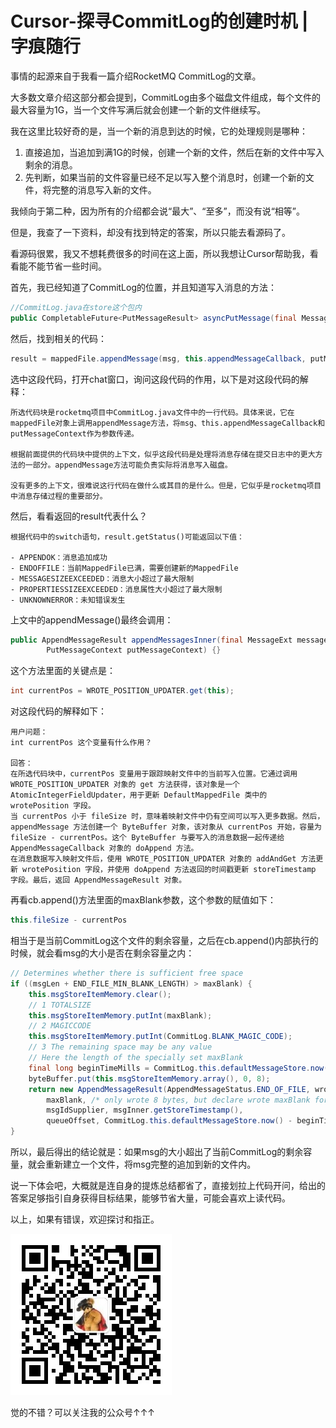 # Cursor-探寻CommitLog的创建时机 | 字痕随行

事情的起源来自于我看一篇介绍RocketMQ CommitLog的文章。

大多数文章介绍这部分都会提到，CommitLog由多个磁盘文件组成，每个文件的最大容量为1G，当一个文件写满后就会创建一个新的文件继续写。

我在这里比较好奇的是，当一个新的消息到达的时候，它的处理规则是哪种：

1. 直接追加，当追加到满1G的时候，创建一个新的文件，然后在新的文件中写入剩余的消息。
2. 先判断，如果当前的文件容量已经不足以写入整个消息时，创建一个新的文件，将完整的消息写入新的文件。

我倾向于第二种，因为所有的介绍都会说“最大”、“至多”，而没有说“相等”。

但是，我查了一下资料，却没有找到特定的答案，所以只能去看源码了。

看源码很累，我又不想耗费很多的时间在这上面，所以我想让Cursor帮助我，看看能不能节省一些时间。

首先，我已经知道了CommitLog的位置，并且知道写入消息的方法：

```java
//CommitLog.java在store这个包内
public CompletableFuture<PutMessageResult> asyncPutMessage(final MessageExtBrokerInner msg) {}
```
然后，找到相关的代码：

```java
result = mappedFile.appendMessage(msg, this.appendMessageCallback, putMessageContext);
```
选中这段代码，打开chat窗口，询问这段代码的作用，以下是对这段代码的解释：

```Plain Text
所选代码块是rocketmq项目中CommitLog.java文件中的一行代码。具体来说，它在mappedFile对象上调用appendMessage方法，将msg、this.appendMessageCallback和putMessageContext作为参数传递。

根据前面提供的代码块中提供的上下文，似乎这段代码是处理将消息存储在提交日志中的更大方法的一部分。appendMessage方法可能负责实际将消息写入磁盘。

没有更多的上下文，很难说这行代码在做什么或其目的是什么。但是，它似乎是rocketmq项目中消息存储过程的重要部分。
```
然后，看看返回的result代表什么？

```Plain Text
根据代码中的switch语句，result.getStatus()可能返回以下值：

- APPENDOK：消息追加成功
- ENDOFFILE：当前MappedFile已满，需要创建新的MappedFile
- MESSAGESIZEEXCEEDED：消息大小超过了最大限制
- PROPERTIESSIZEEXCEEDED：消息属性大小超过了最大限制
- UNKNOWNERROR：未知错误发生
```
上文中的appendMessage()最终会调用：

```java
public AppendMessageResult appendMessagesInner(final MessageExt messageExt, final AppendMessageCallback cb,
        PutMessageContext putMessageContext) {}
```
这个方法里面的关键点是：

```java
int currentPos = WROTE_POSITION_UPDATER.get(this);
```
对这段代码的解释如下：

```Plain Text
用户问题：  
int currentPos 这个变量有什么作用？  

回答：  
在所选代码块中，currentPos 变量用于跟踪映射文件中的当前写入位置。它通过调用 WROTE_POSITION_UPDATER 对象的 get 方法获得，该对象是一个 AtomicIntegerFieldUpdater，用于更新 DefaultMappedFile 类中的 wrotePosition 字段。  
当 currentPos 小于 fileSize 时，意味着映射文件中仍有空间可以写入更多数据。然后，appendMessage 方法创建一个 ByteBuffer 对象，该对象从 currentPos 开始，容量为 fileSize - currentPos。这个 ByteBuffer 与要写入的消息数据一起传递给 AppendMessageCallback 对象的 doAppend 方法。  
在消息数据写入映射文件后，使用 WROTE_POSITION_UPDATER 对象的 addAndGet 方法更新 wrotePosition 字段，并使用 doAppend 方法返回的时间戳更新 storeTimestamp 字段。最后，返回 AppendMessageResult 对象。
```
再看cb.append()方法里面的maxBlank参数，这个参数的赋值如下：

```java
this.fileSize - currentPos
```
相当于是当前CommitLog这个文件的剩余容量，之后在cb.append()内部执行的时候，就会看msg的大小是否在剩余容量之内：

```java
// Determines whether there is sufficient free space
if ((msgLen + END_FILE_MIN_BLANK_LENGTH) > maxBlank) {
    this.msgStoreItemMemory.clear();
    // 1 TOTALSIZE
    this.msgStoreItemMemory.putInt(maxBlank);
    // 2 MAGICCODE
    this.msgStoreItemMemory.putInt(CommitLog.BLANK_MAGIC_CODE);
    // 3 The remaining space may be any value
    // Here the length of the specially set maxBlank
    final long beginTimeMills = CommitLog.this.defaultMessageStore.now();
    byteBuffer.put(this.msgStoreItemMemory.array(), 0, 8);
    return new AppendMessageResult(AppendMessageStatus.END_OF_FILE, wroteOffset,
        maxBlank, /* only wrote 8 bytes, but declare wrote maxBlank for compute write position */
        msgIdSupplier, msgInner.getStoreTimestamp(),
        queueOffset, CommitLog.this.defaultMessageStore.now() - beginTimeMills);
}
```
所以，最后得出的结论就是：如果msg的大小超出了当前CommitLog的剩余容量，就会重新建立一个文件，将msg完整的追加到新的文件内。

说一下体会吧，大概就是连自身的提炼总结都省了，直接划拉上代码开问，给出的答案足够指引自身获得目标结果，能够节省大量，可能会喜欢上读代码。

以上，如果有错误，欢迎探讨和指正。

![image](../../images/公众号.jpg)

觉的不错？可以关注我的公众号↑↑↑